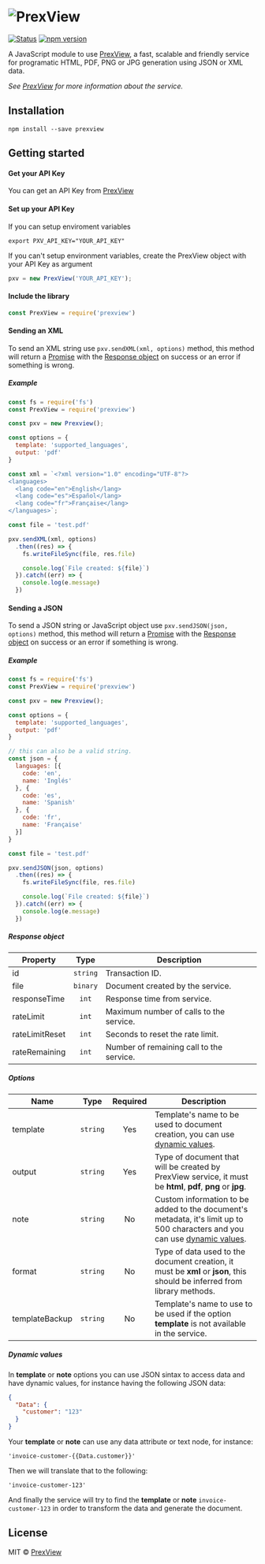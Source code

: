 # ![PrexView](https://prexview.com/media/extension/promo.png)

[![Status](https://travis-ci.org/prexview/prexview-js.svg?branch=master)](https://travis-ci.org/prexview/prexview-js) [![npm version](https://badge.fury.io/js/prexview.svg)](https://npmjs.org/package/prexview "View this project on npm")

A JavaScript module to use [PrexView][1], a fast, scalable and friendly service for programatic HTML, PDF, PNG or JPG generation using JSON or XML data.

*See [PrexView][1] for more information about the service.*


## Installation

```
npm install --save prexview
```

## Getting started

#### Get your API Key

You can get an API Key from [PrexView][1]

#### Set up your API Key

If you can setup enviroment variables

```
export PXV_API_KEY="YOUR_API_KEY"
```

If you can't setup environment variables, create the PrexView object with your API Key as argument

```js
pxv = new PrexView('YOUR_API_KEY');
```

#### Include the library

```js
const PrexView = require('prexview')
```

#### Sending an XML

To send an XML string use ```pxv.sendXML(xml, options)``` method, this method will return a [Promise][4] with the [Response object][3] on success or an error if something is wrong.

##### Example

```js
const fs = require('fs')
const PrexView = require('prexview')

const pxv = new Prexview();

const options = {
  template: 'supported_languages',
  output: 'pdf'
}

const xml = `<?xml version="1.0" encoding="UTF-8"?>
<languages>
  <lang code="en">English</lang>
  <lang code="es">Español</lang>
  <lang code="fr">Française</lang>
</languages>`;

const file = 'test.pdf'

pxv.sendXML(xml, options)
  .then((res) => {
    fs.writeFileSync(file, res.file)

    console.log(`File created: ${file}`)
  }).catch((err) => {
    console.log(e.message)
  })
```

#### Sending a JSON

To send a JSON string or JavaScript object use ```pxv.sendJSON(json, options)``` method, this method will return a [Promise][4] with the [Response object][3] on success or an error if something is wrong.

##### Example

```js
const fs = require('fs')
const PrexView = require('prexview')

const pxv = new Prexview();

const options = {
  template: 'supported_languages',
  output: 'pdf'
}

// this can also be a valid string.
const json = {
  languages: [{
    code: 'en',
    name: 'Inglés'
  }, {
    code: 'es',
    name: 'Spanish'
  }, {
    code: 'fr',
    name: 'Française'
  }]
}

const file = 'test.pdf'

pxv.sendJSON(json, options)
  .then((res) => {
    fs.writeFileSync(file, res.file)

    console.log(`File created: ${file}`)
  }).catch((err) => {
    console.log(e.message)
  })
```

##### Response object

|Property|Type|Description|
|--------|:--:|-----------|
|id|`string`|Transaction ID.|
|file|`binary`|Document created by the service.|
|responseTime|`int`|Response time from service.|
|rateLimit|`int`|Maximum number of calls to the service.|
|rateLimitReset|`int`|Seconds to reset the rate limit.|
|rateRemaining|`int`|Number of remaining call to the service.|

##### Options

|Name|Type|Required|Description|
|----|:--:|:------:|-----------|
|template|`string`|Yes|Template's name to be used to document creation, you can use [dynamic values][2].|
|output|`string`|Yes|Type of document that will be created by PrexView service, it must be **html**, **pdf**, **png** or **jpg**.|
|note|`string`|No|Custom information to be added to the document's metadata, it's limit up to 500 characters and you can use [dynamic values][2].|
|format|`string`|No|Type of data used to the document creation, it must be **xml** or **json**, this should be inferred from library methods.|
|templateBackup|`string`|No|Template's name to use to be used if the option **template** is not available in the service.|

##### Dynamic values

In **template** or **note** options you can use JSON sintax to access data and have dynamic values, for instance having the following JSON data:

```json
{
  "Data": {
    "customer": "123"
  }
}
```

Your **template** or **note** can use any data attribute or text node, for instance:

```
'invoice-customer-{{Data.customer}}'
```

Then we will translate that to the following:

```
'invoice-customer-123'
```

And finally the service will try to find the **template** or **note** ```invoice-customer-123``` in order to transform the data and generate the document.

## License

MIT © [PrexView][1]

[1]: https://prexview.com
[2]: #dynamic-values
[3]: #response-object
[4]: https://developer.mozilla.org/en/docs/Web/JavaScript/Reference/Global_Objects/Promise
